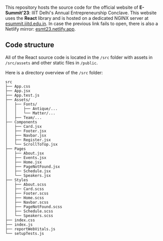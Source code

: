 This repository hosts the source code for the official website of **E-Summit'23**: IIIT Delhi's Annual Entrepreneurship Conclave. This website uses the **React** library and is hosted on a dedicated NGINX server at [esummit.iiitd.edu.in](http://esummit.iiitd.edu.in). In case the previous link fails to open, there is also a Netlify mirror: [esmt23.netlify.app](http://esmt23.netlify.app).

## Code structure
All of the React source code is located in the `/src` folder with assets in `/src/assets` and other static files in `/public`.

Here is a directory overview of the `/src` folder:

```
src
├── App.css
├── App.jsx
├── App.test.js
├── Assets/
│   ├── Fonts/
│   │   ├── Antique/...
│   │   └── Matter/...
│   ├── Team/...
├── Components
│   ├── Card.jsx
│   ├── Footer.jsx
│   ├── Navbar.jsx
│   ├── Register.jsx
│   └── ScrollToTop.jsx
├── Pages
│   ├── About.jsx
│   ├── Events.jsx
│   ├── Home.jsx
│   ├── PageNotFound.jsx
│   ├── Schedule.jsx
│   └── Speakers.jsx
├── Styles
│   ├── About.scss
│   ├── Card.scss
│   ├── Footer.scss
│   ├── Home.scss
│   ├── Navbar.scss
│   ├── PageNotFound.scss
│   ├── Schedule.scss
│   └── Speakers.scss
├── index.css
├── index.js
├── reportWebVitals.js
└── setupTests.js
```